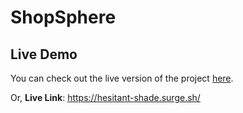 # ShopSphere

## Live Demo

You can check out the live version of the project [here](https://hesitant-shade.surge.sh/).

Or, **Live Link**: https://hesitant-shade.surge.sh/
